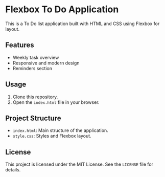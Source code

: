 # Flexbox To Do Application

This is a To Do list application built with HTML and CSS using Flexbox for layout.

## Features
- Weekly task overview
- Responsive and modern design
- Reminders section

## Usage
1. Clone this repository.
2. Open the `index.html` file in your browser.

## Project Structure
- `index.html`: Main structure of the application.
- `style.css`: Styles and Flexbox layout.

## License
This project is licensed under the MIT License. See the `LICENSE` file for details.
